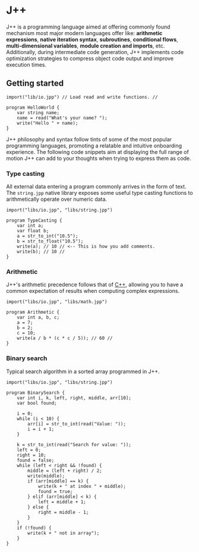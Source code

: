 # J++
J++ is a programming language aimed at offering commonly found mechanism
most major modern languages offer like: **arithmetic expressions**, **native iteration syntax**,
**subroutines**, **conditional flows**, **multi-dimensional variables**, 
**module creation and imports**, etc. Additionally, during intermediate code generation, 
J++ implements code optimization strategies to compress object code output and improve execution times.

## Getting started
```
import("lib/io.jpp") // Load read and write functions. //

program HelloWorld {
    var string name;
    name = read("What's your name? ");
    write("Hello " + name);
}
```
J++ philosophy and syntax follow tints of some of the most popular programming languages, promoting
a relatable and intuitive onboarding experience. The following code snippets aim at displaying the full
range of motion J++ can add to your thoughts when trying to express them as code.

### Type casting
All external data entering a program commonly arrives in the form of text. The `string.jpp` native
library exposes some useful type casting functions to arithmetically operate over numeric data. 
```
import("libs/io.jpp", "libs/string.jpp")

program TypeCasting {
    var int a;
    var float b;
    a = str_to_int("10.5");
    b = str_to_float("10.5");
    write(a); // 10 // <-- This is how you add comments.
    write(b); // 10 //
}
```

### Arithmetic
J++'s arithmetic precedence follows that of [C++](https://en.cppreference.com/w/cpp/language/operator_precedence),
allowing you to have a common expectation of results when computing complex expressions.
```
import("libs/io.jpp", "libs/math.jpp")

program Arithmetic {
    var int a, b, c;
    a = 7;
    b = 2;
    c = 10;
    write(a / b * (c * c / 5)); // 60 //
}
```

### Binary search
Typical search algorithm in a sorted array programmed in J++.
```
import("libs/io.jpp", "libs/string.jpp")

program BinarySearch {
    var int i, k, left, right, middle, arr[10];
    var bool found;

    i = 0;
    while (i < 10) {
        arr[i] = str_to_int(read("Value: "));
        i = i + 1;
    }

    k = str_to_int(read("Search for value: "));
    left = 0;
    right = 10;
    found = false;
    while (left < right && !found) {
        middle = (left + right) / 2;
        write(middle);
        if (arr[middle] == k) {
            write(k + " at index " + middle);
            found = true;
        } elif (arr[middle] < k) {
            left = middle + 1;
        } else {
            right = middle - 1;
        }
    }
    if (!found) {
        write(k + " not in array");
    }
}
```